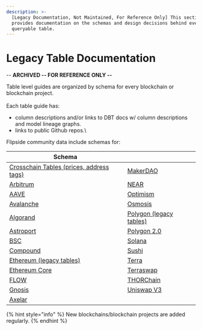 ```yaml
---
description: >-
  [Legacy Documentation, Not Maintained, For Reference Only] This section
  provides documentation on the schemas and design decisions behind every
  queryable table.
---
```


# Legacy Table Documentation

\-- **ARCHIVED -- FOR REFERENCE ONLY --**&#x20;

Table level guides are organized by schema for every blockchain or blockchain project. \
\
Each table guide has:

* column descriptions and/or links to DBT docs w/ column descriptions and model lineage graphs.
* links to public Github repos.\


Flipside community data include schemas for:

| Schema                                                         |                                                     |
| -------------------------------------------------------------- | --------------------------------------------------- |
| [Crosschain Tables (prices, address tags)](crosschain-tables/) | [MakerDAO](ethereum-maker-dao-tables.md)            |
| [Arbitrum](arbitrum-tables.md)                                 | [NEAR ](near-tables.md)                             |
| [AAVE](aave-tables/)                                           | [Optimism](optimism-tables.md)                      |
| [Avalanche](avalanche-tables.md)                               | [Osmosis](osmosis-tables/)                          |
| [Algorand](algorand-tables/)                                   | [Polygon (legacy tables)](polygon-tables/)          |
| [Astroport](astroport-tables/)                                 | [Polygon 2.0](polygon-2.0-tables.md)                |
| [BSC](bsc-tables.md)                                           | [Solana](solana-tables.md)                          |
| [Compound](compound-tables/)                                   | [Sushi](ethereum-sushi-tables.md)                   |
| [Ethereum (legacy tables)](broken-reference)                   | [Terra](terra-tables/)                              |
| [Ethereum Core](ethereum-tables.md)                            | [Terraswap](terraswap-tables/)                      |
| [FLOW](flow-tables/)                                           | [THORChain](thorchain-tables/thorchain-base-table/) |
| [Gnosis](flow-tables/)                                         | [Uniswap V3](uniswap-v3-tables/)                    |
| [Axelar](axelar-tables.md)                                     |                                                     |



{% hint style="info" %}
New blockchains/blockchain projects are added regularly.&#x20;
{% endhint %}

